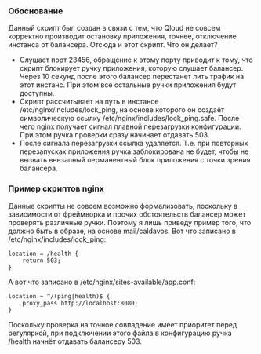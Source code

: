 ### Обоснование

Данный скрипт был создан в связи с тем, что Qloud не совсем корректно производит остановку приложения, точнее, отключение инстанса от балансера. Отсюда и этот скрипт. Что он делает?

* Слушает порт 23456, обращение к этому порту приводит к тому, что скрипт блокирует ручку приложения, которую слушает балансер. Через 10 секунд после этого балансер перестанет лить трафик на этот инстанс. При этом все остальные ручки приложения будут доступны.
* Скрипт рассчитывает на путь в инстансе /etc/nginx/includes/lock_ping, на основе которого он создаёт символическую ссылку /etc/nginx/includes/lock_ping.safe. После чего nginx получает сигнал плавной перезагрузки конфигурации. При этом ручка проверки сразу начинает отдавать 503.
* После сигнала перезагрузки ссылка удаляется. Т.е. при повторных перезапусках приложения ручка заблокирована не будет, чтобы не вызвать внезапный перманентный блок приложения с точки зрения балансера.

### Пример скриптов nginx

Данные скрипты не совсем возможно формализовать, поскольку в зависимости от фреймворка и прочих обстоятельств балансер может проверять различные ручки. Поэтому я лишь приведу пример того, что должно быть в образе, на основе mail/caldavos. Вот что записано в /etc/nginx/includes/lock_ping:

```nginx
location = /health {
    return 503;
}
```

А вот что записано в /etc/nginx/sites-available/app.conf:

```nginx
location ~ ^/(ping|health)$ {
    proxy_pass http://localhost:8080;
}
```

Поскольку проверка на точное совпадение имеет приоритет перед регуляркой, при подключении этого файла в конфигурацию ручка /health начнёт отдавать балансеру 503.